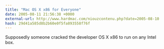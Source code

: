 ```yaml
---
title: "Mac OS X x86 for Everyone"
date: 2005-08-11 21:56:38 +0000
external-url: http://www.hardmac.com/niouzcontenu.php?date=2005-08-10
hash: 29d41a585d8b2b60e0f5fa893558f76f
---
```


Supposedly someone cracked the developer OS X x86 to run on any Intel box.
